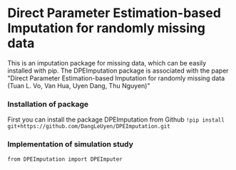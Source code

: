 # Direct Parameter Estimation-based Imputation for randomly missing data
This is an imputation package for missing data, which can be easily installed with pip. 
The DPEImputation package is associated with the paper "Direct Parameter Estimation-based Imputation for randomly missing data (Tuan L. Vo, Van Hua, Uyen Dang, Thu Nguyen)"

### Installation of package
First you can install the package DPEImputation from Github
`!pip install git+https://github.com/DangLeUyen/DPEImputation.git`

### Implementation of simulation study

`from DPEImputation import DPEImputer`
